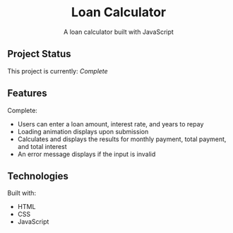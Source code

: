 <h1 align="center">Loan Calculator</h1>
<p align="center">A loan calculator built with JavaScript</p>

## Project Status
This project is currently: _Complete_

## Features
Complete:
* Users can enter a loan amount, interest rate, and years to repay
* Loading animation displays upon submission
* Calculates and displays the results for monthly payment, total payment, and total interest
* An error message displays if the input is invalid
  
## Technologies
Built with:
* HTML
* CSS
* JavaScript

